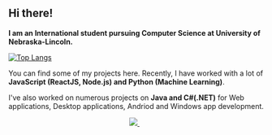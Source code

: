 ## Hi there! 

**I am an International student pursuing Computer Science at University of Nebraska-Lincoln.**

[![Top Langs](https://github-readme-stats.vercel.app/api/top-langs/?username=rojinadeuja&layout=compact&hide=jupyter%20notebook&langs_count=7)](https://github.com/anuraghazra/github-readme-stats)

You can find some of my projects here. Recently, I have worked with a lot of **JavaScript (ReactJS, Node.js) and Python (Machine Learning)**.

I've also worked on numerous projects on **Java and C#(.NET)** for Web applications, Desktop applications, Andriod and Windows app development.

<p align='center'> 
  <a href="https://www.linkedin.com/in/rojinadeuja/">
    <img src="https://img.shields.io/badge/linkedin-%230077B5.svg?&style=for-the-badge&logo=linkedin&logoColor=white" />
  </a>&nbsp;&nbsp;
</p>
<!--
[![Open Source? Yes!](https://badgen.net/badge/Open%20Source%20%3F/Yes%21/blue?icon=github)](https://github.com/Naereen/badges/)
-->
